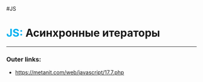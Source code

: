 #JS
# <font color="#00b0f0">JS:</font> Асинхронные итераторы
---
### Outer links:
- https://metanit.com/web/javascript/17.7.php